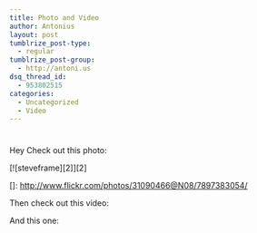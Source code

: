 ```yaml
---
title: Photo and Video
author: Antonius
layout: post
tumblrize_post-type:
  - regular
tumblrize_post-group:
  - http://antoni.us
dsq_thread_id:
  - 953802515
categories:
  - Uncategorized
  - Video
---
```

#

Hey Check out this photo:

[![steveframe][2]][2]

 []: http://www.flickr.com/photos/31090466@N08/7897383054/

Then check out this video:



And this one: